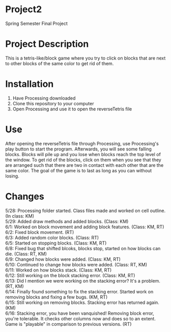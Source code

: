 # Project2
Spring Semester Final Project

Project Description
======
This is a tetris-like/block game where you try to click on blocks that are next to other blocks of the same color to get rid of them. 

Installation
======
1. Have Processing downloaded
2. Clone this repository to your computer
3. Open Processing and use it to open the reverseTetris file

Use
======
After opening the reverseTetris file through Processing, use Processing's play button to start the program. Afterwards, you will see some falling blocks. Blocks will pile up and you lose when blocks reach the top level of the window. To get rid of the blocks, click on them when you see that they are arranged such that there are two in contact with each other that are the same color. The goal of the game is to last as long as you can without losing.

Changes 
======
5/28: Processing folder started. Class files made and worked on cell outline. (In class: KM) <br>
5/29: Added draw methods and added blocks. (Class: KM) <br>
6/1: Worked on block movement and adding block features. (Class: KM, RT) <br>
6/2: Fixed block movement. (RT) <br>
6/3: Added random color blocks. (Class: RT) <br>
6/5: Started on stopping blocks. (Class: KM, RT) <br>
6/8: Fixed bug that shifted blcoks, blocks stop, started on how blocks can die. (Class: RT, KM) <br>
6/9: Changed how blocks were added. (Class: KM, RT) <br>
6/10: Continued to change how blocks were added. (Class: RT, KM) <br>
6/11: Worked on how blocks stack. (Class: KM, RT) <br>
6/12: Still working on the block stacking error. (Class: KM, RT) <br>
6/13: Did I mention we were working on the stacking error? It's a problem. (RT, KM) <br>
6/14: Finally found something to fix the stacking error. Started work on removing blocks and fixing a few bugs. (KM, RT) <br>
6/15: Still working on removing blocks. Stacking error has returned again. (KM) <br>
6/16: Stacking error, you have been vanquished! Removing block error, you're tolerable. It checks other columns now and does so to an extent. Game is "playable" in comparison to previous versions. (RT) 
